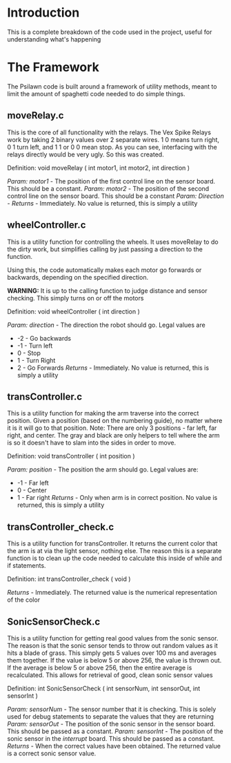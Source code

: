 # Introduction #

This is a complete breakdown of the code used in the project, useful for understanding what's happening


# The Framework #

The Psilawn code is built around a framework of utility methods, meant to limit the amount of spaghetti code needed to do simple things.

## moveRelay.c ##

This is the core of all functionality with the relays. The Vex Spike Relays work by taking 2 binary values over 2 separate wires. 1 0 means turn right, 0 1 turn left, and 1 1 or 0 0 mean stop. As you can see, interfacing with the relays directly would be very ugly. So this was created.

Definition:
void moveRelay ( int motor1, int motor2, int direction )

_Param: motor1_ - The position of the first control line on the sensor board. This should be a constant.
_Param: motor2_ - The position of the second control line on the sensor board. This should be a constant
_Param: Direction_ -
_Returns_ - Immediately. No value is returned, this is simply a utility

## wheelController.c ##

This is a utility function for controlling the wheels. It uses moveRelay to do the dirty work, but simplifies calling by just passing a direction to the function.

Using this, the code automatically makes each motor go forwards or backwards, depending on the specified direction.

**WARNING:** It is up to the calling function to judge distance and sensor checking. This simply turns on or off the motors

Definition:
void wheelController ( int direction )

_Param: direction_ - The direction the robot should go. Legal values are
  * -2 - Go backwards
  * -1 - Turn left
  * 0 - Stop
  * 1 - Turn Right
  * 2 - Go Forwards
_Returns_ - Immediately. No value is returned, this is simply a utility

## transController.c ##

This is a utility function for making the arm traverse into the correct position. Given a position (based on the numbering guide), no matter where it is it will go to that position. Note: There are only 3 positions - far left, far right, and center. The gray and black are only helpers to tell where the arm is so it doesn't have to slam into the sides in order to move.

Definition:
void transController ( int position )

_Param: position_ - The position the arm should go. Legal values are:
  * -1 - Far left
  * 0 - Center
  * 1 - Far right
_Returns_ - Only when arm is in correct position. No value is returned, this is simply a utility

## transController\_check.c ##

This is a utility function for transController. It returns the current color that the arm is at via the light sensor, nothing else. The reason this is a separate function is to clean up the code needed to calculate this inside of while and if statements.

Definition:
int transController\_check ( void )

_Returns_ - Immediately. The returned value is the numerical representation of the color

## SonicSensorCheck.c ##

This is a utility function for getting real good values from the sonic sensor. The reason is that the sonic sensor tends to throw out random values as it hits a blade of grass. This simply gets 5 values over 100 ms and averages them together. If the value is below 5 or above 256, the value is thrown out. If the average is below 5 or above 256, then the entire average is recalculated. This allows for retrieval of good, clean sonic sensor values

Definition:
int SonicSensorCheck ( int sensorNum, int sensorOut, int sensorInt )

_Param: sensorNum_ - The sensor number that it is checking. This is solely used for debug statements to separate the values that they are returning
_Param: sensorOut_ - The position of the sonic sensor in the sensor board. This should be passed as a constant.
_Param: sensorInt_ - The position of the sonic sensor in the _interrupt_ board. This should be passed as a constant.
_Returns_ - When the correct values have been obtained. The returned value is a correct sonic sensor value.